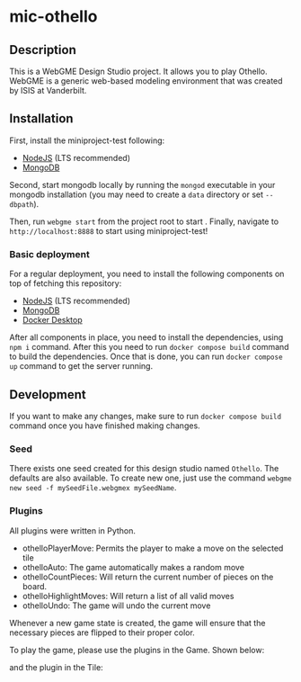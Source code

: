 # mic-othello

## Description
This is a WebGME Design Studio project. It allows you to play Othello. WebGME is a generic web-based modeling environment that was created by ISIS at Vanderbilt.


## Installation
First, install the miniproject-test following:
- [NodeJS](https://nodejs.org/en/) (LTS recommended)
- [MongoDB](https://www.mongodb.com/)

Second, start mongodb locally by running the `mongod` executable in your mongodb installation (you may need to create a `data` directory or set `--dbpath`).

Then, run `webgme start` from the project root to start . Finally, navigate to `http://localhost:8888` to start using miniproject-test!

### Basic deployment
For a regular deployment, you need to install the following components on top of fetching this repository:
- [NodeJS](https://nodejs.org/en/) (LTS recommended)
- [MongoDB](https://www.mongodb.com/)
- [Docker Desktop](https://www.docker.com/products/docker-desktop/)

After all components in place, you need to install the dependencies, using `npm i` command. After this you need to run `docker compose build` command to build the dependencies. Once that is done, you can run `docker compose up` command to get the server running.

## Development
If you want to make any changes, make sure to run `docker compose build` command once you have finished making changes.

### Seed
There exists one seed created for this design studio named `Othello`. The defaults are also available. 
To create new one, just use the command `webgme new seed -f mySeedFile.webgmex mySeedName`.

### Plugins
All plugins were written in Python.
- othelloPlayerMove: Permits the player to make a move on the selected tile
- othelloAuto: The game automatically makes a random move
- othelloCountPieces: Will return the current number of pieces on the board.
- othelloHighlightMoves: Will return a list of all valid moves
- othelloUndo: The game will undo the current move

Whenever a new game state is created, the game will ensure that the necessary pieces are flipped to their proper color. 

To play the game, please use the plugins in the Game. Shown below:



and the plugin in the Tile:





